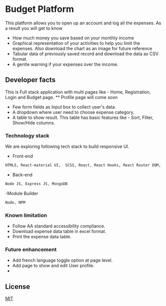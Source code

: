 # Budget Platform
This platform allows you to open up an account and log all the expenses. As a result you will get to know
- How much money you save based on your monthly income
- Graphical representation of your activities to help you limit the expenses. Also download the chart as an image for future reference
- Tabular data of previously saved record and download the data as CSV format.
- A gentle warning if your expenses over the income.

## Developer facts
This is Full stack application with multi pages like - Home, Registration, Login and Budget page. ** Profile page will come soon
- Few form fields as Input box to collect user's data.
- A dropdown where user need to choose expense category.
- A table to show result. This table has basic features like - Sort, Filter, Show/Hide columns.

### Technology stack
We are exploring following tech stack to build responsive UI.

- Front-end
```bash
HTML5, React-material UI,  SCSS, React, React Hooks, React Router DOM, Echart
```
- Back-end
```bash
Node JS, Express JS, MongoDB
```
-Module Builder
```bash
Node, NPM
```

### Known limitation
- Follow AA standard accessibility compliance.
- Download expense data table in excel format.
- Print the expense data table.

### Future enhancement
- Add french language toggle option at page level.
- Add page to show and edit User profile.
- 

## License
[MIT](https://choosealicense.com/licenses/mit/)
